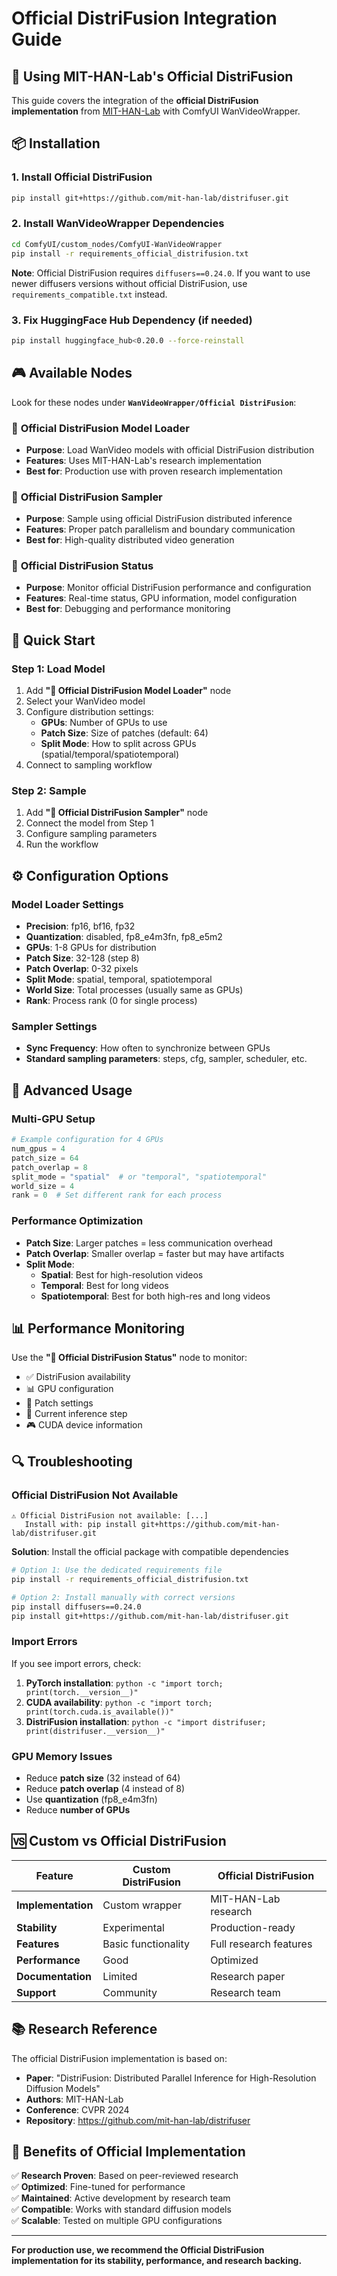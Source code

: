 # Official DistriFusion Integration Guide

## 🎯 **Using MIT-HAN-Lab's Official DistriFusion**

This guide covers the integration of the **official DistriFusion implementation** from [MIT-HAN-Lab](https://github.com/mit-han-lab/distrifuser) with ComfyUI WanVideoWrapper.

## 📦 **Installation**

### 1. Install Official DistriFusion
```bash
pip install git+https://github.com/mit-han-lab/distrifuser.git
```

### 2. Install WanVideoWrapper Dependencies
```bash
cd ComfyUI/custom_nodes/ComfyUI-WanVideoWrapper
pip install -r requirements_official_distrifusion.txt
```

**Note**: Official DistriFusion requires `diffusers==0.24.0`. If you want to use newer diffusers versions without official DistriFusion, use `requirements_compatible.txt` instead.

### 3. Fix HuggingFace Hub Dependency (if needed)
```bash
pip install huggingface_hub<0.20.0 --force-reinstall
```

## 🎮 **Available Nodes**

Look for these nodes under **`WanVideoWrapper/Official DistriFusion`**:

### 🎯 **Official DistriFusion Model Loader**
- **Purpose**: Load WanVideo models with official DistriFusion distribution
- **Features**: Uses MIT-HAN-Lab's research implementation
- **Best for**: Production use with proven research implementation

### 🎯 **Official DistriFusion Sampler**
- **Purpose**: Sample using official DistriFusion distributed inference
- **Features**: Proper patch parallelism and boundary communication
- **Best for**: High-quality distributed video generation

### 🎯 **Official DistriFusion Status**
- **Purpose**: Monitor official DistriFusion performance and configuration
- **Features**: Real-time status, GPU information, model configuration
- **Best for**: Debugging and performance monitoring

## 🚀 **Quick Start**

### Step 1: Load Model
1. Add **"🎯 Official DistriFusion Model Loader"** node
2. Select your WanVideo model
3. Configure distribution settings:
   - **GPUs**: Number of GPUs to use
   - **Patch Size**: Size of patches (default: 64)
   - **Split Mode**: How to split across GPUs (spatial/temporal/spatiotemporal)
4. Connect to sampling workflow

### Step 2: Sample
1. Add **"🎯 Official DistriFusion Sampler"** node
2. Connect the model from Step 1
3. Configure sampling parameters
4. Run the workflow

## ⚙️ **Configuration Options**

### Model Loader Settings
- **Precision**: fp16, bf16, fp32
- **Quantization**: disabled, fp8_e4m3fn, fp8_e5m2
- **GPUs**: 1-8 GPUs for distribution
- **Patch Size**: 32-128 (step 8)
- **Patch Overlap**: 0-32 pixels
- **Split Mode**: spatial, temporal, spatiotemporal
- **World Size**: Total processes (usually same as GPUs)
- **Rank**: Process rank (0 for single process)

### Sampler Settings
- **Sync Frequency**: How often to synchronize between GPUs
- **Standard sampling parameters**: steps, cfg, sampler, scheduler, etc.

## 🔧 **Advanced Usage**

### Multi-GPU Setup
```python
# Example configuration for 4 GPUs
num_gpus = 4
patch_size = 64
patch_overlap = 8
split_mode = "spatial"  # or "temporal", "spatiotemporal"
world_size = 4
rank = 0  # Set different rank for each process
```

### Performance Optimization
- **Patch Size**: Larger patches = less communication overhead
- **Patch Overlap**: Smaller overlap = faster but may have artifacts
- **Split Mode**: 
  - **Spatial**: Best for high-resolution videos
  - **Temporal**: Best for long videos
  - **Spatiotemporal**: Best for both high-res and long videos

## 📊 **Performance Monitoring**

Use the **"🎯 Official DistriFusion Status"** node to monitor:
- ✅ DistriFusion availability
- 📊 GPU configuration
- 🔲 Patch settings
- 🔄 Current inference step
- 🎮 CUDA device information

## 🔍 **Troubleshooting**

### Official DistriFusion Not Available
```
⚠️ Official DistriFusion not available: [...]
   Install with: pip install git+https://github.com/mit-han-lab/distrifuser.git
```

**Solution**: Install the official package with compatible dependencies
```bash
# Option 1: Use the dedicated requirements file
pip install -r requirements_official_distrifusion.txt

# Option 2: Install manually with correct versions
pip install diffusers==0.24.0
pip install git+https://github.com/mit-han-lab/distrifuser.git
```

### Import Errors
If you see import errors, check:
1. **PyTorch installation**: `python -c "import torch; print(torch.__version__)"`
2. **CUDA availability**: `python -c "import torch; print(torch.cuda.is_available())"`
3. **DistriFusion installation**: `python -c "import distrifuser; print(distrifuser.__version__)"`

### GPU Memory Issues
- Reduce **patch size** (32 instead of 64)
- Reduce **patch overlap** (4 instead of 8)
- Use **quantization** (fp8_e4m3fn)
- Reduce **number of GPUs**

## 🆚 **Custom vs Official DistriFusion**

| Feature | Custom DistriFusion | Official DistriFusion |
|---------|-------------------|----------------------|
| **Implementation** | Custom wrapper | MIT-HAN-Lab research |
| **Stability** | Experimental | Production-ready |
| **Features** | Basic functionality | Full research features |
| **Performance** | Good | Optimized |
| **Documentation** | Limited | Research paper |
| **Support** | Community | Research team |

## 📚 **Research Reference**

The official DistriFusion implementation is based on:
- **Paper**: "DistriFusion: Distributed Parallel Inference for High-Resolution Diffusion Models"
- **Authors**: MIT-HAN-Lab
- **Conference**: CVPR 2024
- **Repository**: https://github.com/mit-han-lab/distrifuser

## 🎉 **Benefits of Official Implementation**

✅ **Research Proven**: Based on peer-reviewed research  
✅ **Optimized**: Fine-tuned for performance  
✅ **Maintained**: Active development by research team  
✅ **Compatible**: Works with standard diffusion models  
✅ **Scalable**: Tested on multiple GPU configurations  

---

**For production use, we recommend the Official DistriFusion implementation for its stability, performance, and research backing.** 